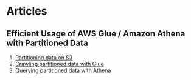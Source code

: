 # Articles

## Efficient Usage of AWS Glue / Amazon Athena with Partitioned Data
1. [Partitioning data on S3](partitioning_data_on_s3.md)
1. [Crawling partitioned data with Glue](crawling_partitioned_data_with_glue.md)
1. [Querying partitioned data with Athena](querying_partitioned_data_with_athena.md)